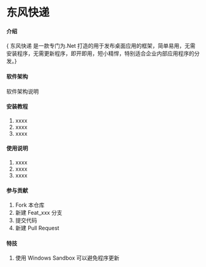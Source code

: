 # 东风快递

#### 介绍
{
东风快递 是一款专门为.Net 打造的用于发布桌面应用的框架，简单易用，无需安装程序，无需更新程序，即开即用，短小精悍，特别适合企业内部应用程序的分发。}

#### 软件架构
软件架构说明


#### 安装教程

1.  xxxx
2.  xxxx
3.  xxxx

#### 使用说明

1.  xxxx
2.  xxxx
3.  xxxx

#### 参与贡献

1.  Fork 本仓库
2.  新建 Feat_xxx 分支
3.  提交代码
4.  新建 Pull Request


#### 特技

1.  使用 Windows Sandbox 可以避免程序更新
